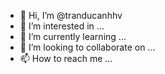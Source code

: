 - 👋 Hi, I’m @tranducanhhv
- 👀 I’m interested in ...
- 🌱 I’m currently learning ...
- 💞️ I’m looking to collaborate on ...
- 📫 How to reach me ...

<!---
tranducanhhv/tranducanhhv is a ✨ special ✨ repository because its `README.md` (this file) appears on your GitHub profile.
You can click the Preview link to take a look at your changes.
--->
